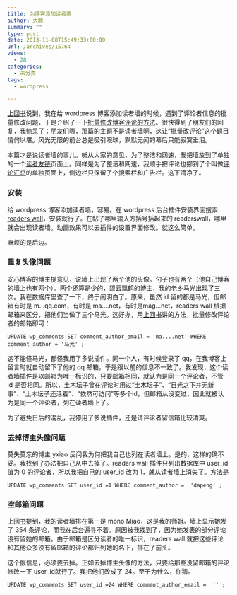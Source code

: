 ```yaml
---
title: 为博客添加读者墙
author: 大鹏
summary: ""
type: post
date: 2013-11-08T15:49:33+00:00
url: /archives/15764
views:
  - 28
categories:
  - 未分类
tags:
  - wordpress

---
```

<!--:zh-->

[上回书][1]说到，我在给 wordpress 博客添加读者墙的时候，遇到了评论者信息的批量修改问题，于是介绍了一下[批量修改博客评论的方法][1]。很快得到了朋友们的回复，我惊呆了：朋友们哪，那篇的主题不是读者墙啊，这让“批量改评论”这个题目情何以堪。风光无限的前台总是吸引眼球，默默无闻的幕后只能寂寞垂泪。

本篇才是说读者墙的事儿。听从大家的意见，为了整洁和网速，我把墙放到了单独的一个[读者友链][2]页面上。同样是为了整洁和网速，我顺手把评论也挪到了个叫做[评论汇总][3]的单独页面上，侧边栏只保留了个搜索栏和广告栏。这下清净了。

<!--:-->

<!--more-->

<!--:zh-->

### 安装

给 wordpress 博客添加读者墙，容易。在 wordpress 后台插件安装界面搜索 [readers wall][4]，安装就行了。在帖子哪里输入方括号括起来的 readerswall，哪里就会出现读者墙。动画效果可以去插件的设置界面修改。就这么简单。

麻烦的是后边。

### 重复头像问题

安心博客的博主提意见，说墙上出现了两个他的头像。勺子也有两个（他自己博客的墙上也有两个）。两个还算是少的，碧云飘鹤的博主，我的老乡马光出现了三次。我在数据库里查了一下，终于闹明白了。原来，虽然 id 留的都是马光，但邮箱有时是 m&#8230;qq.com，有时是 ma&#8230;.net，有时是mag&#8230;net，readers wall 根据邮箱来区分，把他们当做了三个马光。这好办，用[上回书][1]讲的方法，批量修改评论者的邮箱即可：

    UPDATE wp_comments SET comment_author_email = 'ma....net' WHERE comment_author = '马光' ;
    

这不能怪马光，都怪我用了多说插件。同一个人，有时候登录了 qq，在我博客上留言时就自动留下了他的 qq 邮箱，于是跟以前的信息不一致了。我发现，这个读者墙插件是以邮箱为唯一标识的，只要邮箱相同，就认为是同一个评论者，不管 id 是否相同。所以，土木坛子曾在评论时用过“土木坛子”、“日光之下并无新事”、“土木坛子还活着”、“依然可访问”等多个id，但邮箱从没变过，因此就被认为是同一个评论者，列在读者墙上了。

为了避免日后的混乱，我停用了多说插件，还是请评论者留信箱比较清爽。

### 去掉博主头像问题

莫失莫忘的博主 yxiao 反问我为何把我自己也列在读者墙上。是的，这样的确不妥。我找到了办法把自己从中去掉了。readers wall 插件只列出数据库中 user\_id 值为 0 的评论者，所以我把自己的 user\_id 改为 1，就从读者墙上消失了。方法是

    UPDATE wp_comments SET user_id =1 WHERE comment_author =  'dapeng' ;
    

### 空邮箱问题

[上回书][1]提到，我的读者墙排在第一是 mono Miao，这是我的师姐。墙上显示她发了 354 条评论，而我在后台遍寻不着。原因被我找到了，因为她发表的部分评论没有留她的邮箱。由于邮箱是区分读者的唯一标识，readers wall 就把这些评论和其他众多没有留邮箱的评论都归到她的名下，排在了前头。

这个假信息，必须要去掉。正如去掉博主头像的方法，只要给那些没留邮箱的评论修改一下 user_id就行了。我把他们改成了 24。至于为什么，你猜。

    UPDATE wp_comments SET user_id =24 WHERE comment_author_email =  '' ;
    

<!--:-->

 [1]: http://dapengde.com/2013-11-07-%E6%89%B9%E9%87%8F%E4%BF%AE%E6%94%B9%E5%8D%9A%E5%AE%A2%E8%AF%84%E8%AE%BA/
 [2]: http://dapengde.com/friends/
 [3]: http://dapengde.com/comments/
 [4]: http://blog.leniy.org/readers-wall.html
